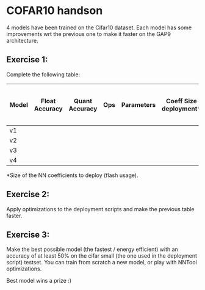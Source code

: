 # COFAR10 handson

4 models have been trained on the Cifar10 dataset. Each model has some improvements wrt the previous one to make it faster on the GAP9 architecture.

## Exercise 1:

Complete the following table:


| Model | Float Accuracy | Quant Accuracy | Ops    | Parameters | Coeff Size deployment* | Cyc    | Op/Cyc | Why is this better than previous? |
|-------|----------------|----------------|--------|------------|------------------------|--------|--------|-----------------------------------|
| v1    |                |                |        |            |                        |        |        |                                   |
| v2    |                |                |        |            |                        |        |        |                                   |
| v3    |                |                |        |            |                        |        |        |                                   |
| v4    |                |                |        |            |                        |        |        |                                   |

*Size of the NN coefficients to deploy (flash usage).

## Exercise 2:

Apply optimizations to the deployment scripts and make the previous table faster.

## Exercise 3:

Make the best possible model (the fastest / energy efficient) with an accuracy of at least 50% on the cifar small (the one used in the deployment script) testset. You can train from scratch a new model, or play with NNTool optimizations.

Best model wins a prize :)

